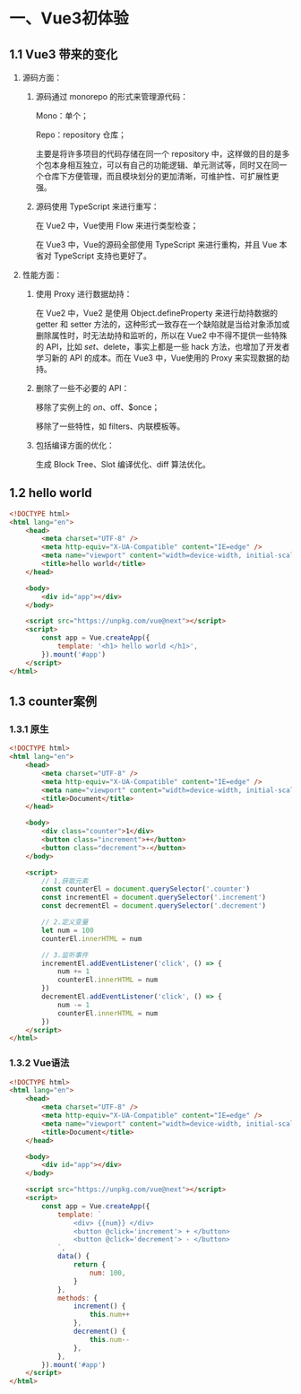 # 一、Vue3初体验

## 1.1 Vue3 带来的变化

1.  源码方面：

    1.  源码通过 monorepo 的形式来管理源代码：

        Mono：单个；

        Repo：repository 仓库；

        主要是将许多项目的代码存储在同一个 repository 中，这样做的目的是多个包本身相互独立，可以有自己的功能逻辑、单元测试等，同时又在同一个仓库下方便管理，而且模块划分的更加清晰，可维护性、可扩展性更强。

    2.  源码使用 TypeScript 来进行重写：

        在 Vue2 中，Vue使用 Flow 来进行类型检查；

        在 Vue3 中，Vue的源码全部使用 TypeScript 来进行重构，并且 Vue 本省对 TypeScript 支持也更好了。

2.  性能方面：

    1.  使用 Proxy 进行数据劫持：

        在 Vue2 中，Vue2 是使用 Object.defineProperty 来进行劫持数据的 getter 和 setter 方法的，这种形式一致存在一个缺陷就是当给对象添加或删除属性时，时无法劫持和监听的，所以在 Vue2 中不得不提供一些特殊的 API，比如 $set、$delete，事实上都是一些 hack 方法，也增加了开发者学习新的 API 的成本。而在 Vue3 中，Vue使用的 Proxy 来实现数据的劫持。

    2.  删除了一些不必要的 API：

        移除了实例上的 $on、$off、$once；

        移除了一些特性，如 filters、内联模板等。

    3.  包括编译方面的优化：

        生成 Block Tree、Slot 编译优化、diff 算法优化。

## 1.2  hello world

```html
<!DOCTYPE html>
<html lang="en">
	<head>
		<meta charset="UTF-8" />
		<meta http-equiv="X-UA-Compatible" content="IE=edge" />
		<meta name="viewport" content="width=device-width, initial-scale=1.0" />
		<title>hello world</title>
	</head>

	<body>
		<div id="app"></div>
	</body>

	<script src="https://unpkg.com/vue@next"></script>
	<script>
		const app = Vue.createApp({
			template: '<h1> hello world </h1>',
		}).mount('#app')
	</script>
</html>
```

## 1.3 counter案例

### 1.3.1 原生

```html
<!DOCTYPE html>
<html lang="en">
	<head>
		<meta charset="UTF-8" />
		<meta http-equiv="X-UA-Compatible" content="IE=edge" />
		<meta name="viewport" content="width=device-width, initial-scale=1.0" />
		<title>Document</title>
	</head>

	<body>
		<div class="counter">1</div>
		<button class="increment">+</button>
		<button class="decrement">-</button>
	</body>

	<script>
		// 1.获取元素
		const counterEl = document.querySelector('.counter')
		const incrementEl = document.querySelector('.increment')
		const decrementEl = document.querySelector('.decrement')

		// 2.定义变量
		let num = 100
		counterEl.innerHTML = num

		// 3.监听事件
		incrementEl.addEventListener('click', () => {
			num += 1
			counterEl.innerHTML = num
		})
		decrementEl.addEventListener('click', () => {
			num -= 1
			counterEl.innerHTML = num
		})
	</script>
</html>
```

### 1.3.2 Vue语法

```html
<!DOCTYPE html>
<html lang="en">
	<head>
		<meta charset="UTF-8" />
		<meta http-equiv="X-UA-Compatible" content="IE=edge" />
		<meta name="viewport" content="width=device-width, initial-scale=1.0" />
		<title>Document</title>
	</head>

	<body>
		<div id="app"></div>
	</body>

	<script src="https://unpkg.com/vue@next"></script>
	<script>
		const app = Vue.createApp({
			template: `
                <div> {{num}} </div>
                <button @click='increment'> + </button>
                <button @click='decrement'> - </button>
            `,
			data() {
				return {
					num: 100,
				}
			},
			methods: {
				increment() {
					this.num++
				},
				decrement() {
					this.num--
				},
			},
		}).mount('#app')
	</script>
</html>
```

